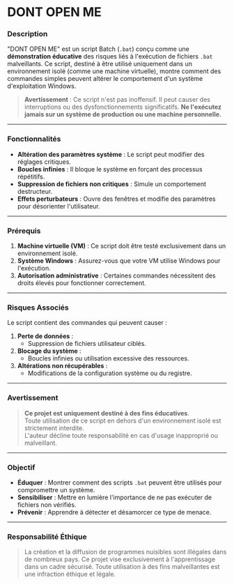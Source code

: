 
# **DONT OPEN ME**

### **Description**
"DONT OPEN ME" est un script Batch (`.bat`) conçu comme une **démonstration éducative** des risques liés à l'exécution de fichiers `.bat` malveillants. Ce script, destiné à être utilisé uniquement dans un environnement isolé (comme une machine virtuelle), montre comment des commandes simples peuvent altérer le comportement d'un système d'exploitation Windows.

> **Avertissement** : Ce script n'est pas inoffensif. Il peut causer des interruptions ou des dysfonctionnements significatifs. **Ne l'exécutez jamais sur un système de production ou une machine personnelle.**

---

### **Fonctionnalités**
- **Altération des paramètres système** : Le script peut modifier des réglages critiques.
- **Boucles infinies** : Il bloque le système en forçant des processus répétitifs.
- **Suppression de fichiers non critiques** : Simule un comportement destructeur.
- **Effets perturbateurs** : Ouvre des fenêtres et modifie des paramètres pour désorienter l'utilisateur.

---

### **Prérequis**
1. **Machine virtuelle (VM)** : Ce script doit être testé exclusivement dans un environnement isolé.
2. **Système Windows** : Assurez-vous que votre VM utilise Windows pour l'exécution.
3. **Autorisation administrative** : Certaines commandes nécessitent des droits élevés pour fonctionner correctement.

---

### **Risques Associés**
Le script contient des commandes qui peuvent causer :
1. **Perte de données** :
   - Suppression de fichiers utilisateur ciblés.
2. **Blocage du système** :
   - Boucles infinies ou utilisation excessive des ressources.
3. **Altérations non récupérables** :
   - Modifications de la configuration système ou du registre.

---

### **Avertissement**
> **Ce projet est uniquement destiné à des fins éducatives**.  
> Toute utilisation de ce script en dehors d'un environnement isolé est strictement interdite.  
> L'auteur décline toute responsabilité en cas d'usage inapproprié ou malveillant.  

---

### **Objectif**
- **Éduquer** : Montrer comment des scripts `.bat` peuvent être utilisés pour compromettre un système.
- **Sensibiliser** : Mettre en lumière l'importance de ne pas exécuter de fichiers non vérifiés.
- **Prévenir** : Apprendre à détecter et désamorcer ce type de menace.

---

### **Responsabilité Éthique**
> La création et la diffusion de programmes nuisibles sont illégales dans de nombreux pays. Ce projet vise exclusivement à l'apprentissage dans un cadre sécurisé. Toute utilisation à des fins malveillantes est une infraction éthique et légale.
